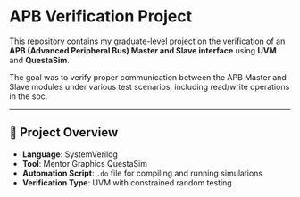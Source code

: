 # APB Verification Project

This repository contains my graduate-level project on the verification of an **APB (Advanced Peripheral Bus) Master and Slave interface** using **UVM** and **QuestaSim**.

The goal was to verify proper communication between the APB Master and Slave modules under various test scenarios, including read/write operations in the soc.

---

## 🧾 Project Overview

- **Language**: SystemVerilog
- **Tool**: Mentor Graphics QuestaSim
- **Automation Script**: `.do` file for compiling and running simulations
- **Verification Type**: UVM with constrained random testing

